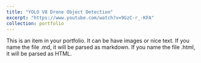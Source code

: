 ```yaml
---
title: "YOLO V8 Drone Object Detection"
excerpt: "https://www.youtube.com/watch?v=9GzC-r_-KFA"
collection: portfolio
---
```


This is an item in your portfolio. It can be have images or nice text. If you name the file .md, it will be parsed as markdown. If you name the file .html, it will be parsed as HTML. 
